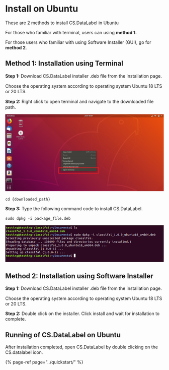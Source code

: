 # Install on Ubuntu

These are 2 methods to install CS.DataLabel in Ubuntu

For those who familiar with terminal, users can using **method 1.**

For those users who familiar with using Software Installer \(GUI\), go for **method 2**.

## Method 1: Installation using Terminal

**Step 1:** Download CS.DataLabel installer .deb ﬁle from the installation page.

Choose the operating system according to operating system Ubuntu 18 LTS or 20 LTS.

**Step 2:** Right click to open terminal and navigate to the downloaded ﬁle path.

![](../../.gitbook/assets/0%20%289%29.jpeg)

```text
cd {downloaded_path}
```

**Step 3:** Type the following command code to install CS.DataLabel.

```text
sudo dpkg -i package_file.deb
```

![](../../.gitbook/assets/1%20%282%29.png)

## Method 2: Installation using Software Installer

**Step 1:** Download CS.DataLabel installer .deb ﬁle from the installation page.

Choose the operating system according to operating system Ubuntu 18 LTS or 20 LTS.

**Step 2:** Double click on the installer. Click install and wait for installation to complete.

## Running of CS.DataLabel on Ubuntu

After installation completed, open CS.DataLabel by double clicking on the CS.datalabel icon.

{% page-ref page="../quickstart/" %}


